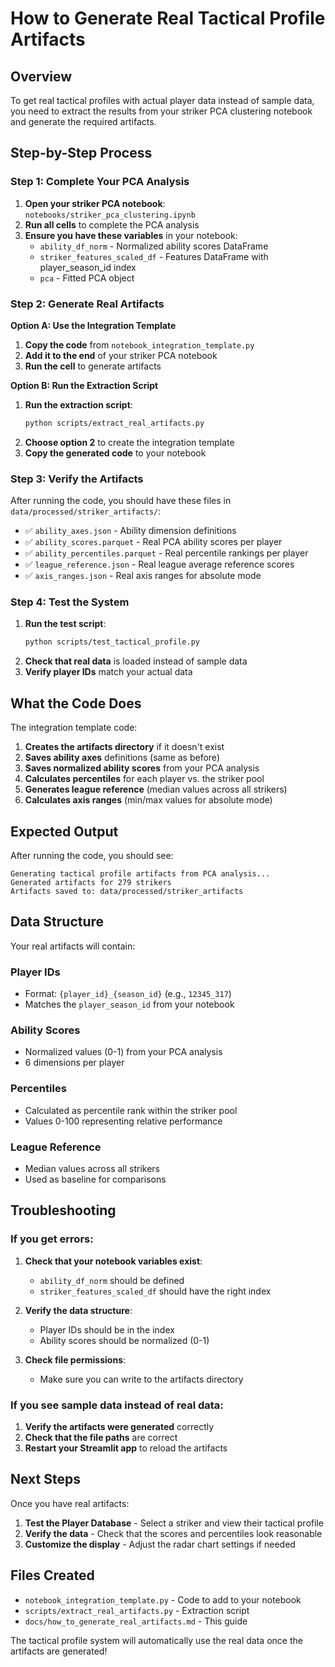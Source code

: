 # How to Generate Real Tactical Profile Artifacts

## Overview

To get real tactical profiles with actual player data instead of sample data, you need to extract the results from your striker PCA clustering notebook and generate the required artifacts.

## Step-by-Step Process

### Step 1: Complete Your PCA Analysis

1. **Open your striker PCA notebook**: `notebooks/striker_pca_clustering.ipynb`
2. **Run all cells** to complete the PCA analysis
3. **Ensure you have these variables** in your notebook:
   - `ability_df_norm` - Normalized ability scores DataFrame
   - `striker_features_scaled_df` - Features DataFrame with player_season_id index
   - `pca` - Fitted PCA object

### Step 2: Generate Real Artifacts

**Option A: Use the Integration Template**

1. **Copy the code** from `notebook_integration_template.py`
2. **Add it to the end** of your striker PCA notebook
3. **Run the cell** to generate artifacts

**Option B: Run the Extraction Script**

1. **Run the extraction script**:
   ```bash
   python scripts/extract_real_artifacts.py
   ```
2. **Choose option 2** to create the integration template
3. **Copy the generated code** to your notebook

### Step 3: Verify the Artifacts

After running the code, you should have these files in `data/processed/striker_artifacts/`:

- ✅ `ability_axes.json` - Ability dimension definitions
- ✅ `ability_scores.parquet` - Real PCA ability scores per player
- ✅ `ability_percentiles.parquet` - Real percentile rankings per player
- ✅ `league_reference.json` - Real league average reference scores
- ✅ `axis_ranges.json` - Real axis ranges for absolute mode

### Step 4: Test the System

1. **Run the test script**:
   ```bash
   python scripts/test_tactical_profile.py
   ```
2. **Check that real data** is loaded instead of sample data
3. **Verify player IDs** match your actual data

## What the Code Does

The integration template code:

1. **Creates the artifacts directory** if it doesn't exist
2. **Saves ability axes** definitions (same as before)
3. **Saves normalized ability scores** from your PCA analysis
4. **Calculates percentiles** for each player vs. the striker pool
5. **Generates league reference** (median values across all strikers)
6. **Calculates axis ranges** (min/max values for absolute mode)

## Expected Output

After running the code, you should see:

```
Generating tactical profile artifacts from PCA analysis...
Generated artifacts for 279 strikers
Artifacts saved to: data/processed/striker_artifacts
```

## Data Structure

Your real artifacts will contain:

### Player IDs
- Format: `{player_id}_{season_id}` (e.g., `12345_317`)
- Matches the `player_season_id` from your notebook

### Ability Scores
- Normalized values (0-1) from your PCA analysis
- 6 dimensions per player

### Percentiles
- Calculated as percentile rank within the striker pool
- Values 0-100 representing relative performance

### League Reference
- Median values across all strikers
- Used as baseline for comparisons

## Troubleshooting

### If you get errors:

1. **Check that your notebook variables exist**:
   - `ability_df_norm` should be defined
   - `striker_features_scaled_df` should have the right index

2. **Verify the data structure**:
   - Player IDs should be in the index
   - Ability scores should be normalized (0-1)

3. **Check file permissions**:
   - Make sure you can write to the artifacts directory

### If you see sample data instead of real data:

1. **Verify the artifacts were generated** correctly
2. **Check that the file paths** are correct
3. **Restart your Streamlit app** to reload the artifacts

## Next Steps

Once you have real artifacts:

1. **Test the Player Database** - Select a striker and view their tactical profile
2. **Verify the data** - Check that the scores and percentiles look reasonable
3. **Customize the display** - Adjust the radar chart settings if needed

## Files Created

- `notebook_integration_template.py` - Code to add to your notebook
- `scripts/extract_real_artifacts.py` - Extraction script
- `docs/how_to_generate_real_artifacts.md` - This guide

The tactical profile system will automatically use the real data once the artifacts are generated!
